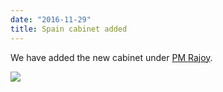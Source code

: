 ```yaml
---
date: "2016-11-29"
title: Spain cabinet added
---
```


We have added the new cabinet under [PM Rajoy](http://www.parlgov.org/explore/esp/cabinet/2016-10-29/?sources=false).

![](/images/parliament-european-union.jpg)
